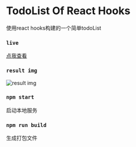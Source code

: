 
# TodoList Of React Hooks
使用react hooks构建的一个简单todoList

### `live`

[点我查看](https://zzzz-ssq.github.io/todoList-of-react-hooks)

### `result img`

![result img](https://raw.githubusercontent.com/zzZZ-ssq/todoList-of-react-hooks/master/result.png)


### `npm start`
启动本地服务


### `npm run build`
生成打包文件
